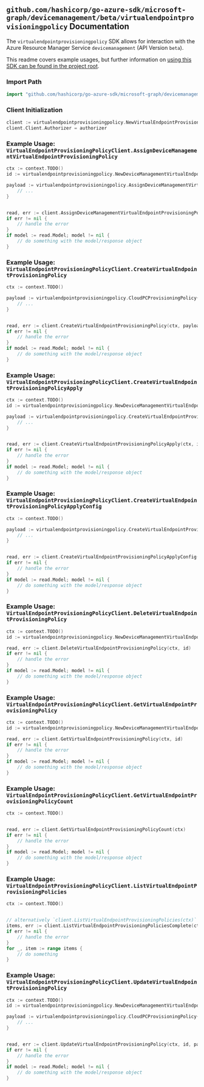 
## `github.com/hashicorp/go-azure-sdk/microsoft-graph/devicemanagement/beta/virtualendpointprovisioningpolicy` Documentation

The `virtualendpointprovisioningpolicy` SDK allows for interaction with the Azure Resource Manager Service `devicemanagement` (API Version `beta`).

This readme covers example usages, but further information on [using this SDK can be found in the project root](https://github.com/hashicorp/go-azure-sdk/tree/main/docs).

### Import Path

```go
import "github.com/hashicorp/go-azure-sdk/microsoft-graph/devicemanagement/beta/virtualendpointprovisioningpolicy"
```


### Client Initialization

```go
client := virtualendpointprovisioningpolicy.NewVirtualEndpointProvisioningPolicyClientWithBaseURI("https://management.azure.com")
client.Client.Authorizer = authorizer
```


### Example Usage: `VirtualEndpointProvisioningPolicyClient.AssignDeviceManagementVirtualEndpointProvisioningPolicy`

```go
ctx := context.TODO()
id := virtualendpointprovisioningpolicy.NewDeviceManagementVirtualEndpointProvisioningPolicyID("cloudPCProvisioningPolicyIdValue")

payload := virtualendpointprovisioningpolicy.AssignDeviceManagementVirtualEndpointProvisioningPolicyRequest{
	// ...
}


read, err := client.AssignDeviceManagementVirtualEndpointProvisioningPolicy(ctx, id, payload)
if err != nil {
	// handle the error
}
if model := read.Model; model != nil {
	// do something with the model/response object
}
```


### Example Usage: `VirtualEndpointProvisioningPolicyClient.CreateVirtualEndpointProvisioningPolicy`

```go
ctx := context.TODO()

payload := virtualendpointprovisioningpolicy.CloudPCProvisioningPolicy{
	// ...
}


read, err := client.CreateVirtualEndpointProvisioningPolicy(ctx, payload)
if err != nil {
	// handle the error
}
if model := read.Model; model != nil {
	// do something with the model/response object
}
```


### Example Usage: `VirtualEndpointProvisioningPolicyClient.CreateVirtualEndpointProvisioningPolicyApply`

```go
ctx := context.TODO()
id := virtualendpointprovisioningpolicy.NewDeviceManagementVirtualEndpointProvisioningPolicyID("cloudPCProvisioningPolicyIdValue")

payload := virtualendpointprovisioningpolicy.CreateVirtualEndpointProvisioningPolicyApplyRequest{
	// ...
}


read, err := client.CreateVirtualEndpointProvisioningPolicyApply(ctx, id, payload)
if err != nil {
	// handle the error
}
if model := read.Model; model != nil {
	// do something with the model/response object
}
```


### Example Usage: `VirtualEndpointProvisioningPolicyClient.CreateVirtualEndpointProvisioningPolicyApplyConfig`

```go
ctx := context.TODO()

payload := virtualendpointprovisioningpolicy.CreateVirtualEndpointProvisioningPolicyApplyConfigRequest{
	// ...
}


read, err := client.CreateVirtualEndpointProvisioningPolicyApplyConfig(ctx, payload)
if err != nil {
	// handle the error
}
if model := read.Model; model != nil {
	// do something with the model/response object
}
```


### Example Usage: `VirtualEndpointProvisioningPolicyClient.DeleteVirtualEndpointProvisioningPolicy`

```go
ctx := context.TODO()
id := virtualendpointprovisioningpolicy.NewDeviceManagementVirtualEndpointProvisioningPolicyID("cloudPCProvisioningPolicyIdValue")

read, err := client.DeleteVirtualEndpointProvisioningPolicy(ctx, id)
if err != nil {
	// handle the error
}
if model := read.Model; model != nil {
	// do something with the model/response object
}
```


### Example Usage: `VirtualEndpointProvisioningPolicyClient.GetVirtualEndpointProvisioningPolicy`

```go
ctx := context.TODO()
id := virtualendpointprovisioningpolicy.NewDeviceManagementVirtualEndpointProvisioningPolicyID("cloudPCProvisioningPolicyIdValue")

read, err := client.GetVirtualEndpointProvisioningPolicy(ctx, id)
if err != nil {
	// handle the error
}
if model := read.Model; model != nil {
	// do something with the model/response object
}
```


### Example Usage: `VirtualEndpointProvisioningPolicyClient.GetVirtualEndpointProvisioningPolicyCount`

```go
ctx := context.TODO()


read, err := client.GetVirtualEndpointProvisioningPolicyCount(ctx)
if err != nil {
	// handle the error
}
if model := read.Model; model != nil {
	// do something with the model/response object
}
```


### Example Usage: `VirtualEndpointProvisioningPolicyClient.ListVirtualEndpointProvisioningPolicies`

```go
ctx := context.TODO()


// alternatively `client.ListVirtualEndpointProvisioningPolicies(ctx)` can be used to do batched pagination
items, err := client.ListVirtualEndpointProvisioningPoliciesComplete(ctx)
if err != nil {
	// handle the error
}
for _, item := range items {
	// do something
}
```


### Example Usage: `VirtualEndpointProvisioningPolicyClient.UpdateVirtualEndpointProvisioningPolicy`

```go
ctx := context.TODO()
id := virtualendpointprovisioningpolicy.NewDeviceManagementVirtualEndpointProvisioningPolicyID("cloudPCProvisioningPolicyIdValue")

payload := virtualendpointprovisioningpolicy.CloudPCProvisioningPolicy{
	// ...
}


read, err := client.UpdateVirtualEndpointProvisioningPolicy(ctx, id, payload)
if err != nil {
	// handle the error
}
if model := read.Model; model != nil {
	// do something with the model/response object
}
```
